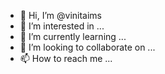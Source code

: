 - 👋 Hi, I’m @vinitaims
- 👀 I’m interested in ...
- 🌱 I’m currently learning ...
- 💞️ I’m looking to collaborate on ...
- 📫 How to reach me ...

<!---
vinitaims/vinitaims is a ✨ special ✨ repository because its `README.md` (this file) appears on your GitHub profile.
You can click the Preview link to take a look at your changes.
--->
